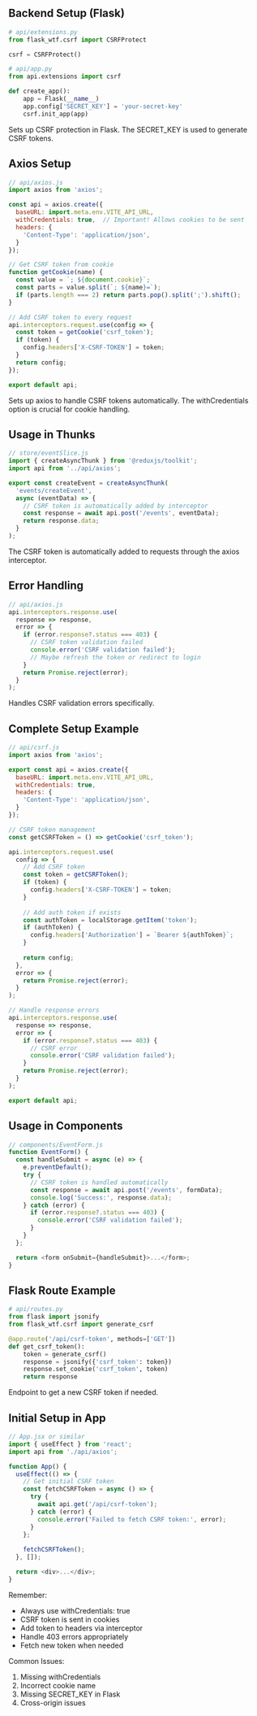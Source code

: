 ## Backend Setup (Flask)

```python
# api/extensions.py
from flask_wtf.csrf import CSRFProtect

csrf = CSRFProtect()

# api/app.py
from api.extensions import csrf

def create_app():
    app = Flask(__name__)
    app.config['SECRET_KEY'] = 'your-secret-key'
    csrf.init_app(app)
```
Sets up CSRF protection in Flask. The SECRET_KEY is used to generate CSRF tokens.

## Axios Setup

```javascript
// api/axios.js
import axios from 'axios';

const api = axios.create({
  baseURL: import.meta.env.VITE_API_URL,
  withCredentials: true,  // Important! Allows cookies to be sent
  headers: {
    'Content-Type': 'application/json',
  }
});

// Get CSRF token from cookie
function getCookie(name) {
  const value = `; ${document.cookie}`;
  const parts = value.split(`; ${name}=`);
  if (parts.length === 2) return parts.pop().split(';').shift();
}

// Add CSRF token to every request
api.interceptors.request.use(config => {
  const token = getCookie('csrf_token');
  if (token) {
    config.headers['X-CSRF-TOKEN'] = token;
  }
  return config;
});

export default api;
```
Sets up axios to handle CSRF tokens automatically. The withCredentials option is crucial for cookie handling.

## Usage in Thunks

```javascript
// store/eventSlice.js
import { createAsyncThunk } from '@reduxjs/toolkit';
import api from '../api/axios';

export const createEvent = createAsyncThunk(
  'events/createEvent',
  async (eventData) => {
    // CSRF token is automatically added by interceptor
    const response = await api.post('/events', eventData);
    return response.data;
  }
);
```
The CSRF token is automatically added to requests through the axios interceptor.

## Error Handling

```javascript
// api/axios.js
api.interceptors.response.use(
  response => response,
  error => {
    if (error.response?.status === 403) {
      // CSRF token validation failed
      console.error('CSRF validation failed');
      // Maybe refresh the token or redirect to login
    }
    return Promise.reject(error);
  }
);
```
Handles CSRF validation errors specifically.

## Complete Setup Example

```javascript
// api/csrf.js
import axios from 'axios';

export const api = axios.create({
  baseURL: import.meta.env.VITE_API_URL,
  withCredentials: true,
  headers: {
    'Content-Type': 'application/json',
  }
});

// CSRF token management
const getCSRFToken = () => getCookie('csrf_token');

api.interceptors.request.use(
  config => {
    // Add CSRF token
    const token = getCSRFToken();
    if (token) {
      config.headers['X-CSRF-TOKEN'] = token;
    }
    
    // Add auth token if exists
    const authToken = localStorage.getItem('token');
    if (authToken) {
      config.headers['Authorization'] = `Bearer ${authToken}`;
    }
    
    return config;
  },
  error => {
    return Promise.reject(error);
  }
);

// Handle response errors
api.interceptors.response.use(
  response => response,
  error => {
    if (error.response?.status === 403) {
      // CSRF error
      console.error('CSRF validation failed');
    }
    return Promise.reject(error);
  }
);

export default api;
```

## Usage in Components

```javascript
// components/EventForm.js
function EventForm() {
  const handleSubmit = async (e) => {
    e.preventDefault();
    try {
      // CSRF token is handled automatically
      const response = await api.post('/events', formData);
      console.log('Success:', response.data);
    } catch (error) {
      if (error.response?.status === 403) {
        console.error('CSRF validation failed');
      }
    }
  };

  return <form onSubmit={handleSubmit}>...</form>;
}
```

## Flask Route Example

```python
# api/routes.py
from flask import jsonify
from flask_wtf.csrf import generate_csrf

@app.route('/api/csrf-token', methods=['GET'])
def get_csrf_token():
    token = generate_csrf()
    response = jsonify({'csrf_token': token})
    response.set_cookie('csrf_token', token)
    return response
```
Endpoint to get a new CSRF token if needed.

## Initial Setup in App

```javascript
// App.jsx or similar
import { useEffect } from 'react';
import api from './api/axios';

function App() {
  useEffect(() => {
    // Get initial CSRF token
    const fetchCSRFToken = async () => {
      try {
        await api.get('/api/csrf-token');
      } catch (error) {
        console.error('Failed to fetch CSRF token:', error);
      }
    };
    
    fetchCSRFToken();
  }, []);

  return <div>...</div>;
}
```

Remember:
- Always use withCredentials: true
- CSRF token is sent in cookies
- Add token to headers via interceptor
- Handle 403 errors appropriately
- Fetch new token when needed

Common Issues:
1. Missing withCredentials
2. Incorrect cookie name
3. Missing SECRET_KEY in Flask
4. Cross-origin issues

